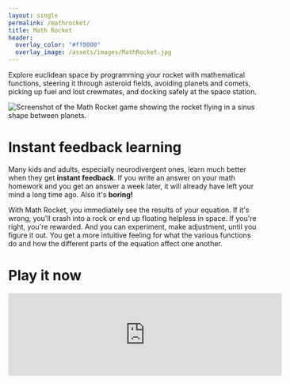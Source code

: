 ```yaml
---
layout: single
permalink: /mathrocket/
title: Math Rocket
header:
  overlay_color: "#ff0000"
  overlay_image: /assets/images/MathRocket.jpg
---
```


Explore euclidean space by programming your rocket with mathematical functions, steering it through asteroid fields, avoiding planets and comets, picking up fuel and lost crewmates, and docking safely at the space station.

![Screenshot of the Math Rocket game showing the rocket flying in a sinus shape between planets.](https://img.itch.zone/aW1hZ2UvMjkzMzU1OS8xODA2NjMxNS5qcGc=/original/AMh6uD.jpg)

# Instant feedback learning

Many kids and adults, especially neurodivergent ones, learn much better when they get **instant feedback**. If you write an answer on your math homework and you get an answer a week later, it will already have left your mind a long time ago. Also it's **boring!**

With Math Rocket, you immediately see the results of your equation. If it's wrong, you'll crash into a rock or end up floating helpless in space. If you're right, you're rewarded. And you can experiment, make adjustment, until you figure it out. You get a more intuitive feeling for what the various functions do and how the different parts of the equation affect one another. 

# Play it now

<iframe src="https://itch.io/embed/2933559" width="552" height="167" frameborder="0"><a href="https://inspiringgames.itch.io/math-rocket">Math Rocket by Inspiring Games</a></iframe>
